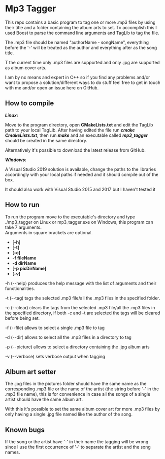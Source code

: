 Mp3 Tagger
===================================================
  
This repo contains a basic program to tag one or more .mp3 files by using their title and a folder containing the album arts to set. To accomplish this I used Boost to parse the command line arguments and TagLib to tag the file.   

The .mp3 file should be named "authorName - songName", everything before the '-' will be treated as the author and everything after as the song title.

T the current time only .mp3 files are supported and only .jpg are supported as album cover arts.

I am by no means and expert in C++ so if you find any problems and/or want to propose a solution/different ways to do stuff feel free to get in touch with me and/or open an issue here on GitHub.

How to compile
----
***Linux:***

Move to the program directory, open **CMakeLists.txt** and edit the TagLib path to your local TagLib. After having edited the file run ***cmake CmakeLists.txt***, then run ***make*** and an executable called ***mp3_tagger*** should be created in the same directory.  

Alternatively it's possible to download the latest release from GitHub.

***Windows:***

A Visual Studio 2019 solution is available, change the paths to the libraries accordingly with your local paths if needed and it should compile out of the box.

It should also work with Visual Studio 2015 and 2017 but I haven't tested it
 
 How to run
----
To run the program move to the executable's directory and type ./mp3_tagger on Linux or mp3_tagger.exe on Windows, this program can take 7 arguments.  
Arguments in square brackets are optional.


- **[-h]**
- **[-t]**
- **[-c]**  
- **-f fileName**
- **-d dirName**
- **[-p picDirName]**
- **[-v]**
  
-h (--help) produces the help message with the list of arguments and their functionalities.  

-t (--tag) tags the selected .mp3 file/all the .mp3 files in the specified folder.  

-c (--clear) clears the tags from the selected .mp3 file/all the .mp3 files in the specified directory, if both -c and -t are selected the tags will be cleared before being set.

-f (--file) allows to select a single .mp3 file to tag

-d (--dir) allows to select all the .mp3 files in a directory to tag

-p (--picture) allows to select a directory containing the .jpg album arts

-v (--verbose) sets verbose output when tagging 

Album art setter
----
The .jpg files in the pictures folder should have the same name as the corresponding .mp3 file or the name of the artist (the string before '-' in the .mp3 file name), this is for convenience in case all the songs of a single artist should have the same album art.  

With this it's possible to set the same album cover art for more .mp3 files by only having a single .jpg file named like the author of the song.


Known bugs
----
If the song or the artist have '-' in their name the tagging will be wrong since I use the first occurrence of '-' to separate the artist and the song names.